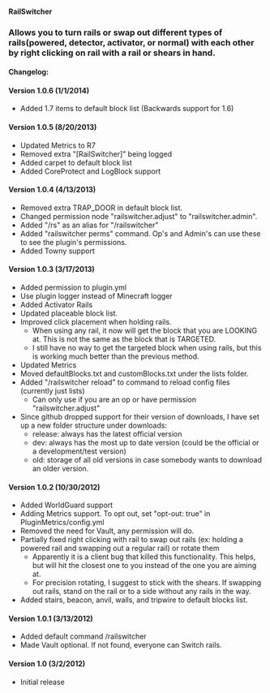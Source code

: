 #### RailSwitcher

### Allows you to turn rails or swap out different types of rails(powered, detector, activator, or normal) with each other by right clicking on rail with a rail or shears in hand.

#### Changelog:

#### Version 1.0.6 (1/1/2014)
* Added 1.7 items to default block list (Backwards support for 1.6)

#### Version 1.0.5 (8/20/2013)
* Updated Metrics to R7
* Removed extra "[RailSwitcher]" being logged
* Added carpet to default block list
* Added CoreProtect and LogBlock support

#### Version 1.0.4 (4/13/2013)
* Removed extra TRAP_DOOR in default block list.
* Changed permission node "railswitcher.adjust" to "railswitcher.admin".
* Added "/rs" as an alias for "/railswitcher"
* Added "railswitcher perms" command. Op's and Admin's can use these to see the plugin's permissions.
* Added Towny support

#### Version 1.0.3 (3/17/2013)
* Added permission to plugin.yml
* Use plugin logger instead of Minecraft logger
* Added Activator Rails
* Updated placeable block list.
* Improved click placement when holding rails.
    * When using any rail, it now will get the block that you are LOOKING at.  This is not the same as the block that is TARGETED.
    * I still have no way to get the targeted block when using rails, but this is working much better than the previous method.
* Updated Metrics
* Moved defaultBlocks.txt and customBlocks.txt under the lists folder.
* Added "/railswitcher reload" to command to reload config files (currently just lists)
    * Can only use if you are an op or have permission "railswitcher.adjust"
* Since github dropped support for their version of downloads, I have set up a new folder structure under downloads:
    * release: always has the latest official version
    * dev: always has the most up to date version (could be the official or a development/test version)
    * old: storage of all old versions in case somebody wants to download an older version.

#### Version 1.0.2 (10/30/2012)
* Added WorldGuard support
* Adding Metrics support. To opt out, set "opt-out: true" in PluginMetrics/config.yml
* Removed the need for Vault, any permission will do.
* Partially fixed right clicking with rail to swap out rails (ex: holding a powered rail and swapping out a regular rail) or rotate them
    * Apparently it is a client bug that killed this functionality.  This helps, but will hit the closest one to you instead of the one you are aiming at.
    * For precision rotating, I suggest to stick with the shears. If swapping out rails, stand on the rail or to a side without any rails in the way.
* Added stairs, beacon, anvil, walls, and tripwire to default blocks list.

#### Version 1.0.1 (3/13/2012)
* Added default command /railswitcher
* Made Vault optional.  If not found, everyone can Switch rails.

#### Version 1.0 (3/2/2012)
* Initial release